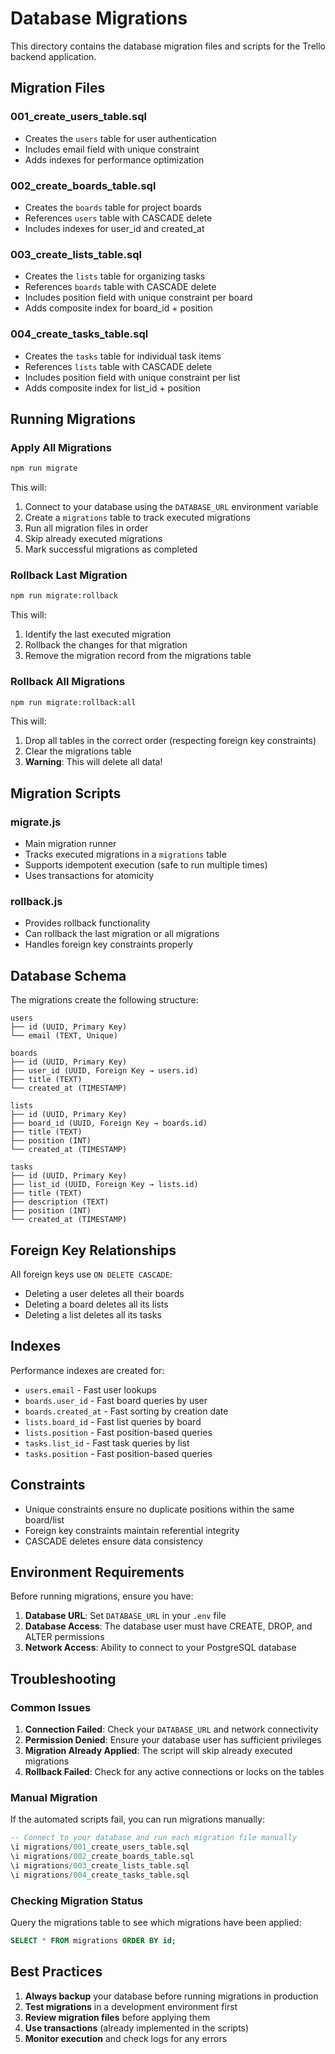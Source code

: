 # Database Migrations

This directory contains the database migration files and scripts for the Trello backend application.

## Migration Files

### 001_create_users_table.sql
- Creates the `users` table for user authentication
- Includes email field with unique constraint
- Adds indexes for performance optimization

### 002_create_boards_table.sql
- Creates the `boards` table for project boards
- References `users` table with CASCADE delete
- Includes indexes for user_id and created_at

### 003_create_lists_table.sql
- Creates the `lists` table for organizing tasks
- References `boards` table with CASCADE delete
- Includes position field with unique constraint per board
- Adds composite index for board_id + position

### 004_create_tasks_table.sql
- Creates the `tasks` table for individual task items
- References `lists` table with CASCADE delete
- Includes position field with unique constraint per list
- Adds composite index for list_id + position

## Running Migrations

### Apply All Migrations
```bash
npm run migrate
```

This will:
1. Connect to your database using the `DATABASE_URL` environment variable
2. Create a `migrations` table to track executed migrations
3. Run all migration files in order
4. Skip already executed migrations
5. Mark successful migrations as completed

### Rollback Last Migration
```bash
npm run migrate:rollback
```

This will:
1. Identify the last executed migration
2. Rollback the changes for that migration
3. Remove the migration record from the migrations table

### Rollback All Migrations
```bash
npm run migrate:rollback:all
```

This will:
1. Drop all tables in the correct order (respecting foreign key constraints)
2. Clear the migrations table
3. **Warning**: This will delete all data!

## Migration Scripts

### migrate.js
- Main migration runner
- Tracks executed migrations in a `migrations` table
- Supports idempotent execution (safe to run multiple times)
- Uses transactions for atomicity

### rollback.js
- Provides rollback functionality
- Can rollback the last migration or all migrations
- Handles foreign key constraints properly

## Database Schema

The migrations create the following structure:

```
users
├── id (UUID, Primary Key)
└── email (TEXT, Unique)

boards
├── id (UUID, Primary Key)
├── user_id (UUID, Foreign Key → users.id)
├── title (TEXT)
└── created_at (TIMESTAMP)

lists
├── id (UUID, Primary Key)
├── board_id (UUID, Foreign Key → boards.id)
├── title (TEXT)
├── position (INT)
└── created_at (TIMESTAMP)

tasks
├── id (UUID, Primary Key)
├── list_id (UUID, Foreign Key → lists.id)
├── title (TEXT)
├── description (TEXT)
├── position (INT)
└── created_at (TIMESTAMP)
```

## Foreign Key Relationships

All foreign keys use `ON DELETE CASCADE`:
- Deleting a user deletes all their boards
- Deleting a board deletes all its lists
- Deleting a list deletes all its tasks

## Indexes

Performance indexes are created for:
- `users.email` - Fast user lookups
- `boards.user_id` - Fast board queries by user
- `boards.created_at` - Fast sorting by creation date
- `lists.board_id` - Fast list queries by board
- `lists.position` - Fast position-based queries
- `tasks.list_id` - Fast task queries by list
- `tasks.position` - Fast position-based queries

## Constraints

- Unique constraints ensure no duplicate positions within the same board/list
- Foreign key constraints maintain referential integrity
- CASCADE deletes ensure data consistency

## Environment Requirements

Before running migrations, ensure you have:

1. **Database URL**: Set `DATABASE_URL` in your `.env` file
2. **Database Access**: The database user must have CREATE, DROP, and ALTER permissions
3. **Network Access**: Ability to connect to your PostgreSQL database

## Troubleshooting

### Common Issues

1. **Connection Failed**: Check your `DATABASE_URL` and network connectivity
2. **Permission Denied**: Ensure your database user has sufficient privileges
3. **Migration Already Applied**: The script will skip already executed migrations
4. **Rollback Failed**: Check for any active connections or locks on the tables

### Manual Migration

If the automated scripts fail, you can run migrations manually:

```sql
-- Connect to your database and run each migration file manually
\i migrations/001_create_users_table.sql
\i migrations/002_create_boards_table.sql
\i migrations/003_create_lists_table.sql
\i migrations/004_create_tasks_table.sql
```

### Checking Migration Status

Query the migrations table to see which migrations have been applied:

```sql
SELECT * FROM migrations ORDER BY id;
```

## Best Practices

1. **Always backup** your database before running migrations in production
2. **Test migrations** in a development environment first
3. **Review migration files** before applying them
4. **Use transactions** (already implemented in the scripts)
5. **Monitor execution** and check logs for any errors
